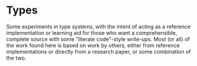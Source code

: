 # Types

Some experiments in type systems, with the intent of acting as a reference
implementation or learning aid for those who want a comprehensible, complete
source with some "literate code"-style write-ups. Most (or all) of the work
found here is based on work by others, either from reference implementations
or directly from a research paper, or some combination of the two.
